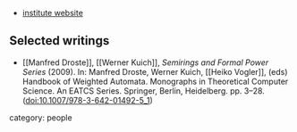 
* [institute website](https://www.ua.tu-dresden.de/Detail_prof_CD.asp?Bereich=Ingenieurwissenschaften&ID=2420)

## Selected writings

* [[Manfred Droste]], [[Werner Kuich]], *Semirings and Formal Power Series* (2009). In: Manfred Droste, Werner Kuich, [[Heiko Vogler]], (eds) Handbook of Weighted Automata. Monographs in Theoretical Computer Science. An EATCS Series. Springer, Berlin, Heidelberg. pp. 3–28. ([doi:10.1007/978-3-642-01492-5_1](https://doi.org/10.1007%2F978-3-642-01492-5_1))

category: people